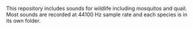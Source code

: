 This repository includes sounds for wildlife including mosquitos and quail.
Most sounds are recorded at 44100 Hz sample rate and each species is in its own folder.
